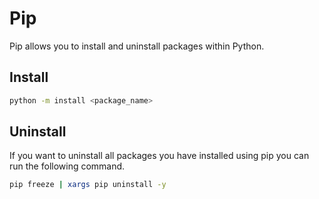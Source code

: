# Pip
Pip allows you to install and uninstall packages within Python.


## Install
```bash
python -m install <package_name>
```

## Uninstall
If you want to uninstall all packages you have installed using pip you can run
the following command.
```bash
pip freeze | xargs pip uninstall -y
```
